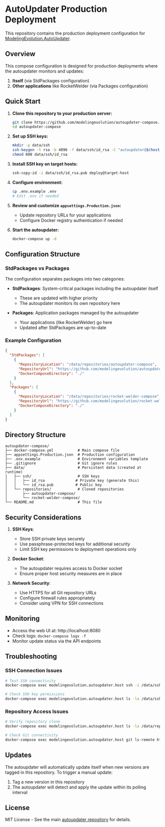 # AutoUpdater Production Deployment

This repository contains the production deployment configuration for [ModelingEvolution.AutoUpdater](https://github.com/modelingevolution/autoupdater).

## Overview

This compose configuration is designed for production deployments where the autoupdater monitors and updates:
1. **Itself** (via StdPackages configuration)
2. **Other applications** like RocketWelder (via Packages configuration)

## Quick Start

1. **Clone this repository to your production server:**
   ```bash
   git clone https://github.com/modelingevolution/autoupdater-compose.git
   cd autoupdater-compose
   ```

2. **Set up SSH keys:**
   ```bash
   mkdir -p data/ssh
   ssh-keygen -t rsa -b 4096 -f data/ssh/id_rsa -C "autoupdater@$(hostname)"
   chmod 600 data/ssh/id_rsa
   ```

3. **Install SSH key on target hosts:**
   ```bash
   ssh-copy-id -i data/ssh/id_rsa.pub deploy@target-host
   ```

4. **Configure environment:**
   ```bash
   cp .env.example .env
   # Edit .env if needed
   ```

5. **Review and customize `appsettings.Production.json`:**
   - Update repository URLs for your applications
   - Configure Docker registry authentication if needed

6. **Start the autoupdater:**
   ```bash
   docker-compose up -d
   ```

## Configuration Structure

### StdPackages vs Packages

The configuration separates packages into two categories:

- **StdPackages**: System-critical packages including the autoupdater itself
  - These are updated with higher priority
  - The autoupdater monitors its own repository here
  
- **Packages**: Application packages managed by the autoupdater
  - Your applications (like RocketWelder) go here
  - Updated after StdPackages are up-to-date

### Example Configuration

```json
{
  "StdPackages": [
    {
      "RepositoryLocation": "/data/repositories/autoupdater-compose",
      "RepositoryUrl": "https://github.com/modelingevolution/autoupdater-compose.git",
      "DockerComposeDirectory": "./"
    }
  ],
  "Packages": [
    {
      "RepositoryLocation": "/data/repositories/rocket-welder-compose",
      "RepositoryUrl": "https://github.com/modelingevolution/rocket-welder-compose.git",
      "DockerComposeDirectory": "./"
    }
  ]
}
```

## Directory Structure

```
autoupdater-compose/
├── docker-compose.yml           # Main compose file
├── appsettings.Production.json  # Production configuration
├── .env.example                 # Environment variables template
├── .gitignore                   # Git ignore rules
├── data/                        # Persistent data (created at runtime)
│   ├── ssh/                     # SSH keys
│   │   ├── id_rsa              # Private key (generate this)
│   │   └── id_rsa.pub          # Public key
│   └── repositories/            # Cloned repositories
│       ├── autoupdater-compose/
│       └── rocket-welder-compose/
└── README.md                    # This file
```

## Security Considerations

1. **SSH Keys**: 
   - Store SSH private keys securely
   - Use passphrase-protected keys for additional security
   - Limit SSH key permissions to deployment operations only

2. **Docker Socket**: 
   - The autoupdater requires access to Docker socket
   - Ensure proper host security measures are in place

3. **Network Security**:
   - Use HTTPS for all Git repository URLs
   - Configure firewall rules appropriately
   - Consider using VPN for SSH connections

## Monitoring

- Access the web UI at: http://localhost:8080
- Check logs: `docker-compose logs -f`
- Monitor update status via the API endpoints

## Troubleshooting

### SSH Connection Issues
```bash
# Test SSH connectivity
docker-compose exec modelingevolution.autoupdater.host ssh -i /data/ssh/id_rsa deploy@target-host echo "Connected"

# Check SSH key permissions
docker-compose exec modelingevolution.autoupdater.host ls -la /data/ssh/
```

### Repository Access Issues
```bash
# Verify repository clone
docker-compose exec modelingevolution.autoupdater.host ls -la /data/repositories/

# Check Git connectivity
docker-compose exec modelingevolution.autoupdater.host git ls-remote https://github.com/modelingevolution/autoupdater-compose.git
```

## Updates

The autoupdater will automatically update itself when new versions are tagged in this repository. To trigger a manual update:

1. Tag a new version in this repository
2. The autoupdater will detect and apply the update within its polling interval

## License

MIT License - See the main [autoupdater repository](https://github.com/modelingevolution/autoupdater) for details.